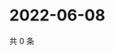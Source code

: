 # 2022-06-08

共 0 条

<!-- BEGIN WEIBO -->
<!-- 最后更新时间 Wed Jun 08 2022 18:01:21 GMT+0800 (China Standard Time) -->

<!-- END WEIBO -->
